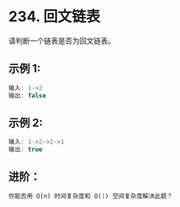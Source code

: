 # 234. 回文链表

请判断一个链表是否为回文链表。

## 示例 1:
```javascript
输入: 1->2
输出: false
```

## 示例 2:
```javascript
输入: 1->2->2->1
输出: true
```

## 进阶：

```javascript
你能否用 O(n) 时间复杂度和 O(1) 空间复杂度解决此题？
```